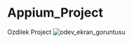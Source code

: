 # Appium_Project
Ozdilek Project
![odev_ekran_goruntusu](https://user-images.githubusercontent.com/28352511/156030713-9b14ce66-48e1-424f-92c6-d869469e2170.PNG)
